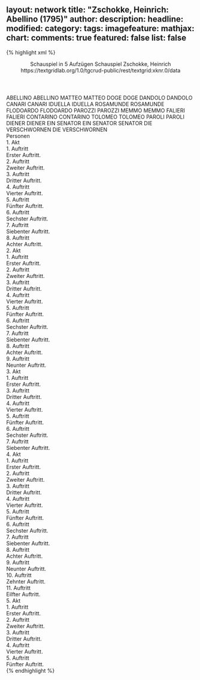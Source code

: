 layout: network
title: "Zschokke, Heinrich: Abellino (1795)"
author:
description:
headline:
modified:
category:
tags:
imagefeature:
mathjax:
chart:
comments: true
featured: false
list: false
---
{% highlight xml %}
<?xml-model href="https://raw.githubusercontent.com/DLiNa/project/master/rules/lina.rnc"?><?xml-model href="https://raw.githubusercontent.com/DLiNa/project/master/rules/lina.sch"?>
<play xmlns="http://lina.digital">
  <header>
    <title>Abellino</title>
    <subtitle>Schauspiel in 5 Aufzügen</subtitle>
    <genretitle>Schauspiel</genretitle>
    <author>Zschokke, Heinrich</author>
    <date type="print" when="1795"/>
    <date type="premiere" when="1795"/>
    <date type="written"/>
    <source>https://textgridlab.org/1.0/tgcrud-public/rest/textgrid:xknr.0/data</source>
  </header>
  <personae>
    <character>
      <name>ABELLINO</name>
      <alias xml:id="abellino">
        <name>ABELLINO</name>
      </alias>
    </character>
    <character>
      <name>MATTEO</name>
      <alias xml:id="matteo">
        <name>MATTEO</name>
      </alias>
    </character>
    <character>
      <name>DOGE</name>
      <alias xml:id="doge">
        <name>DOGE</name>
      </alias>
    </character>
    <character>
      <name>DANDOLO</name>
      <alias xml:id="dandolo">
        <name>DANDOLO</name>
      </alias>
    </character>
    <character>
      <name>CANARI</name>
      <alias xml:id="canari">
        <name>CANARI</name>
      </alias>
    </character>
    <character>
      <name>IDUELLA</name>
      <alias xml:id="iduella">
        <name>IDUELLA</name>
      </alias>
    </character>
    <character>
      <name>ROSAMUNDE</name>
      <alias xml:id="rosamunde">
        <name>ROSAMUNDE</name>
      </alias>
    </character>
    <character>
      <name>FLODOARDO</name>
      <alias xml:id="flodoardo">
        <name>FLODOARDO</name>
      </alias>
    </character>
    <character>
      <name>PAROZZI</name>
      <alias xml:id="parozzi">
        <name>PAROZZI</name>
      </alias>
    </character>
    <character>
      <name>MEMMO</name>
      <alias xml:id="memmo">
        <name>MEMMO</name>
      </alias>
    </character>
    <character>
      <name>FALIERI</name>
      <alias xml:id="falieri">
        <name>FALIERI</name>
      </alias>
    </character>
    <character>
      <name>CONTARINO</name>
      <alias xml:id="contarino">
        <name>CONTARINO</name>
      </alias>
    </character>
    <character>
      <name>TOLOMEO</name>
      <alias xml:id="tolomeo">
        <name>TOLOMEO</name>
      </alias>
    </character>
    <character>
      <name>PAROLI</name>
      <alias xml:id="paroli">
        <name>PAROLI</name>
      </alias>
    </character>
    <character>
      <name>DIENER</name>
      <alias xml:id="diener">
        <name>DIENER</name>
      </alias>
    </character>
    <character>
      <name>EIN SENATOR</name>
      <alias xml:id="ein_senator">
        <name>EIN SENATOR</name>
      </alias>
      <alias xml:id="senator">
        <name>SENATOR</name>
      </alias>
    </character>
    <character>
      <name>DIE VERSCHWORNEN</name>
      <alias xml:id="die_verschwornen">
        <name>DIE VERSCHWORNEN</name>
      </alias>
    </character>
  </personae>
  <text>
    <div>
      <head>Personen</head>
    </div>
    <div>
      <head>1. Akt</head>
      <div>
        <head>1. Auftritt</head>
        <div>
          <head>Erster Auftritt.</head>
          <sp who="#abellino">
            <amount n="1" unit="speech_acts"/>
            <amount n="158" unit="words"/>
            <amount n="29" unit="lines"/>
            <amount n="938" unit="chars"/>
          </sp>
        </div>
      </div>
      <div>
        <head>2. Auftritt</head>
        <div>
          <head>Zweiter Auftritt.</head>
          <sp who="#abellino">
            <amount n="31" unit="speech_acts"/>
            <amount n="674" unit="words"/>
            <amount n="130" unit="lines"/>
            <amount n="3826" unit="chars"/>
          </sp>
          <sp who="#matteo">
            <amount n="31" unit="speech_acts"/>
            <amount n="973" unit="words"/>
            <amount n="191" unit="lines"/>
            <amount n="5580" unit="chars"/>
          </sp>
        </div>
      </div>
      <div>
        <head>3. Auftritt</head>
        <div>
          <head>Dritter Auftritt.</head>
          <sp who="#abellino">
            <amount n="2" unit="speech_acts"/>
            <amount n="176" unit="words"/>
            <amount n="36" unit="lines"/>
            <amount n="1011" unit="chars"/>
          </sp>
          <sp who="#matteo">
            <amount n="1" unit="speech_acts"/>
            <amount n="1" unit="words"/>
            <amount n="1" unit="lines"/>
            <amount n="9" unit="chars"/>
          </sp>
        </div>
      </div>
      <div>
        <head>4. Auftritt</head>
        <div>
          <head>Vierter Auftritt.</head>
          <sp who="#doge">
            <amount n="3" unit="speech_acts"/>
            <amount n="180" unit="words"/>
            <amount n="37" unit="lines"/>
            <amount n="1069" unit="chars"/>
          </sp>
          <sp who="#dandolo">
            <amount n="3" unit="speech_acts"/>
            <amount n="147" unit="words"/>
            <amount n="31" unit="lines"/>
            <amount n="883" unit="chars"/>
          </sp>
        </div>
      </div>
      <div>
        <head>5. Auftritt</head>
        <div>
          <head>Fünfter Auftritt.</head>
          <sp who="#doge">
            <amount n="9" unit="speech_acts"/>
            <amount n="138" unit="words"/>
            <amount n="29" unit="lines"/>
            <amount n="779" unit="chars"/>
          </sp>
          <sp who="#canari">
            <amount n="9" unit="speech_acts"/>
            <amount n="225" unit="words"/>
            <amount n="47" unit="lines"/>
            <amount n="1339" unit="chars"/>
          </sp>
          <sp who="#dandolo">
            <amount n="10" unit="speech_acts"/>
            <amount n="340" unit="words"/>
            <amount n="66" unit="lines"/>
            <amount n="1956" unit="chars"/>
          </sp>
        </div>
      </div>
      <div>
        <head>6. Auftritt</head>
        <div>
          <head>Sechster Auftritt.</head>
          <sp who="#iduella">
            <amount n="19" unit="speech_acts"/>
            <amount n="393" unit="words"/>
            <amount n="76" unit="lines"/>
            <amount n="2252" unit="chars"/>
          </sp>
          <sp who="#rosamunde">
            <amount n="19" unit="speech_acts"/>
            <amount n="731" unit="words"/>
            <amount n="132" unit="lines"/>
            <amount n="4035" unit="chars"/>
          </sp>
        </div>
      </div>
      <div>
        <head>7. Auftritt</head>
        <div>
          <head>Siebenter Auftritt.</head>
          <sp who="#rosamunde">
            <amount n="14" unit="speech_acts"/>
            <amount n="172" unit="words"/>
            <amount n="31" unit="lines"/>
            <amount n="947" unit="chars"/>
          </sp>
          <sp who="#abellino">
            <amount n="14" unit="speech_acts"/>
            <amount n="389" unit="words"/>
            <amount n="78" unit="lines"/>
            <amount n="2266" unit="chars"/>
          </sp>
        </div>
      </div>
      <div>
        <head>8. Auftritt</head>
        <div>
          <head>Achter Auftritt.</head>
          <sp who="#matteo">
            <amount n="3" unit="speech_acts"/>
            <amount n="10" unit="words"/>
            <amount n="3" unit="lines"/>
            <amount n="64" unit="chars"/>
          </sp>
          <sp who="#abellino">
            <amount n="7" unit="speech_acts"/>
            <amount n="230" unit="words"/>
            <amount n="45" unit="lines"/>
            <amount n="1274" unit="chars"/>
          </sp>
          <sp who="#rosamunde">
            <amount n="7" unit="speech_acts"/>
            <amount n="40" unit="words"/>
            <amount n="10" unit="lines"/>
            <amount n="233" unit="chars"/>
          </sp>
        </div>
      </div>
    </div>
    <div>
      <head>2. Akt</head>
      <div>
        <head>1. Auftritt</head>
        <div>
          <head>Erster Auftritt.</head>
          <sp who="#canari">
            <amount n="9" unit="speech_acts"/>
            <amount n="248" unit="words"/>
            <amount n="51" unit="lines"/>
            <amount n="1488" unit="chars"/>
          </sp>
          <sp who="#iduella">
            <amount n="8" unit="speech_acts"/>
            <amount n="160" unit="words"/>
            <amount n="33" unit="lines"/>
            <amount n="947" unit="chars"/>
          </sp>
        </div>
      </div>
      <div>
        <head>2. Auftritt</head>
        <div>
          <head>Zweiter Auftritt.</head>
          <sp who="#canari">
            <amount n="14" unit="speech_acts"/>
            <amount n="653" unit="words"/>
            <amount n="126" unit="lines"/>
            <amount n="3664" unit="chars"/>
          </sp>
          <sp who="#flodoardo">
            <amount n="14" unit="speech_acts"/>
            <amount n="199" unit="words"/>
            <amount n="41" unit="lines"/>
            <amount n="1175" unit="chars"/>
          </sp>
        </div>
      </div>
      <div>
        <head>3. Auftritt</head>
        <div>
          <head>Dritter Auftritt.</head>
          <sp who="#flodoardo">
            <amount n="6" unit="speech_acts"/>
            <amount n="193" unit="words"/>
            <amount n="37" unit="lines"/>
            <amount n="1121" unit="chars"/>
          </sp>
          <sp who="#doge">
            <amount n="6" unit="speech_acts"/>
            <amount n="239" unit="words"/>
            <amount n="50" unit="lines"/>
            <amount n="1427" unit="chars"/>
          </sp>
          <sp who="#canari">
            <amount n="1" unit="speech_acts"/>
            <amount n="38" unit="words"/>
            <amount n="7" unit="lines"/>
            <amount n="216" unit="chars"/>
          </sp>
        </div>
      </div>
      <div>
        <head>4. Auftritt</head>
        <div>
          <head>Vierter Auftritt.</head>
          <sp who="#doge">
            <amount n="4" unit="speech_acts"/>
            <amount n="133" unit="words"/>
            <amount n="27" unit="lines"/>
            <amount n="778" unit="chars"/>
          </sp>
          <sp who="#dandolo">
            <amount n="5" unit="speech_acts"/>
            <amount n="200" unit="words"/>
            <amount n="41" unit="lines"/>
            <amount n="1125" unit="chars"/>
          </sp>
          <sp who="#canari">
            <amount n="2" unit="speech_acts"/>
            <amount n="15" unit="words"/>
            <amount n="3" unit="lines"/>
            <amount n="83" unit="chars"/>
          </sp>
          <sp who="#flodoardo">
            <amount n="1" unit="speech_acts"/>
            <amount n="52" unit="words"/>
            <amount n="9" unit="lines"/>
            <amount n="278" unit="chars"/>
          </sp>
        </div>
      </div>
      <div>
        <head>5. Auftritt</head>
        <div>
          <head>Fünfter Auftritt.</head>
          <sp who="#rosamunde">
            <amount n="21" unit="speech_acts"/>
            <amount n="685" unit="words"/>
            <amount n="126" unit="lines"/>
            <amount n="3769" unit="chars"/>
          </sp>
          <sp who="#flodoardo">
            <amount n="20" unit="speech_acts"/>
            <amount n="663" unit="words"/>
            <amount n="125" unit="lines"/>
            <amount n="3552" unit="chars"/>
          </sp>
        </div>
      </div>
      <div>
        <head>6. Auftritt</head>
        <div>
          <head>Sechster Auftritt.</head>
          <sp who="#parozzi">
            <amount n="13" unit="speech_acts"/>
            <amount n="241" unit="words"/>
            <amount n="50" unit="lines"/>
            <amount n="1423" unit="chars"/>
          </sp>
          <sp who="#memmo">
            <amount n="12" unit="speech_acts"/>
            <amount n="120" unit="words"/>
            <amount n="25" unit="lines"/>
            <amount n="658" unit="chars"/>
          </sp>
        </div>
      </div>
      <div>
        <head>7. Auftritt</head>
        <div>
          <head>Siebenter Auftritt.</head>
          <sp who="#parozzi">
            <amount n="7" unit="speech_acts"/>
            <amount n="424" unit="words"/>
            <amount n="85" unit="lines"/>
            <amount n="2455" unit="chars"/>
          </sp>
          <sp who="#falieri">
            <amount n="6" unit="speech_acts"/>
            <amount n="96" unit="words"/>
            <amount n="20" unit="lines"/>
            <amount n="521" unit="chars"/>
          </sp>
          <sp who="#memmo">
            <amount n="6" unit="speech_acts"/>
            <amount n="228" unit="words"/>
            <amount n="41" unit="lines"/>
            <amount n="1243" unit="chars"/>
          </sp>
        </div>
      </div>
      <div>
        <head>8. Auftritt</head>
        <div>
          <head>Achter Auftritt.</head>
          <sp who="#parozzi">
            <amount n="6" unit="speech_acts"/>
            <amount n="84" unit="words"/>
            <amount n="17" unit="lines"/>
            <amount n="474" unit="chars"/>
          </sp>
          <sp who="#memmo">
            <amount n="9" unit="speech_acts"/>
            <amount n="57" unit="words"/>
            <amount n="12" unit="lines"/>
            <amount n="343" unit="chars"/>
          </sp>
          <sp who="#falieri">
            <amount n="7" unit="speech_acts"/>
            <amount n="171" unit="words"/>
            <amount n="32" unit="lines"/>
            <amount n="922" unit="chars"/>
          </sp>
          <sp who="#contarino">
            <amount n="14" unit="speech_acts"/>
            <amount n="619" unit="words"/>
            <amount n="120" unit="lines"/>
            <amount n="3488" unit="chars"/>
          </sp>
        </div>
      </div>
      <div>
        <head>9. Auftritt</head>
        <div>
          <head>Neunter Auftritt.</head>
          <sp who="#abellino">
            <amount n="21" unit="speech_acts"/>
            <amount n="565" unit="words"/>
            <amount n="112" unit="lines"/>
            <amount n="3204" unit="chars"/>
          </sp>
          <sp who="#abellino #parozzi #contarino #memmo #falieri">
            <amount n="2" unit="speech_acts"/>
            <amount n="21" unit="words"/>
            <amount n="4" unit="lines"/>
            <amount n="105" unit="chars"/>
          </sp>
          <sp who="#parozzi">
            <amount n="11" unit="speech_acts"/>
            <amount n="56" unit="words"/>
            <amount n="15" unit="lines"/>
            <amount n="347" unit="chars"/>
          </sp>
          <sp who="#contarino">
            <amount n="8" unit="speech_acts"/>
            <amount n="77" unit="words"/>
            <amount n="17" unit="lines"/>
            <amount n="458" unit="chars"/>
          </sp>
          <sp who="#memmo">
            <amount n="3" unit="speech_acts"/>
            <amount n="53" unit="words"/>
            <amount n="9" unit="lines"/>
            <amount n="286" unit="chars"/>
          </sp>
          <sp who="#falieri">
            <amount n="2" unit="speech_acts"/>
            <amount n="17" unit="words"/>
            <amount n="3" unit="lines"/>
            <amount n="88" unit="chars"/>
          </sp>
        </div>
      </div>
    </div>
    <div>
      <head>3. Akt</head>
      <div>
        <head>1. Auftritt</head>
        <div>
          <head>Erster Auftritt.</head>
          <sp who="#doge">
            <amount n="12" unit="speech_acts"/>
            <amount n="899" unit="words"/>
            <amount n="173" unit="lines"/>
            <amount n="5036" unit="chars"/>
          </sp>
          <sp who="#flodoardo">
            <amount n="12" unit="speech_acts"/>
            <amount n="256" unit="words"/>
            <amount n="47" unit="lines"/>
            <amount n="1400" unit="chars"/>
          </sp>
        </div>
      </div>
      <div>
        <head>3. Auftritt</head>
        <div>
          <head>Dritter Auftritt.</head>
          <sp who="#doge">
            <amount n="11" unit="speech_acts"/>
            <amount n="390" unit="words"/>
            <amount n="77" unit="lines"/>
            <amount n="2232" unit="chars"/>
          </sp>
          <sp who="#dandolo">
            <amount n="10" unit="speech_acts"/>
            <amount n="576" unit="words"/>
            <amount n="120" unit="lines"/>
            <amount n="3366" unit="chars"/>
          </sp>
        </div>
      </div>
      <div>
        <head>4. Auftritt</head>
        <div>
          <head>Vierter Auftritt.</head>
          <sp who="#rosamunde">
            <amount n="13" unit="speech_acts"/>
            <amount n="214" unit="words"/>
            <amount n="41" unit="lines"/>
            <amount n="1212" unit="chars"/>
          </sp>
          <sp who="#tolomeo">
            <amount n="13" unit="speech_acts"/>
            <amount n="634" unit="words"/>
            <amount n="120" unit="lines"/>
            <amount n="3579" unit="chars"/>
          </sp>
        </div>
      </div>
      <div>
        <head>5. Auftritt</head>
        <div>
          <head>Fünfter Auftritt.</head>
          <sp who="#doge">
            <amount n="18" unit="speech_acts"/>
            <amount n="379" unit="words"/>
            <amount n="71" unit="lines"/>
            <amount n="2070" unit="chars"/>
          </sp>
          <sp who="#tolomeo">
            <amount n="17" unit="speech_acts"/>
            <amount n="531" unit="words"/>
            <amount n="108" unit="lines"/>
            <amount n="3175" unit="chars"/>
          </sp>
        </div>
      </div>
      <div>
        <head>6. Auftritt</head>
        <div>
          <head>Sechster Auftritt.</head>
          <sp who="#doge">
            <amount n="12" unit="speech_acts"/>
            <amount n="570" unit="words"/>
            <amount n="112" unit="lines"/>
            <amount n="3305" unit="chars"/>
          </sp>
          <sp who="#iduella">
            <amount n="11" unit="speech_acts"/>
            <amount n="460" unit="words"/>
            <amount n="91" unit="lines"/>
            <amount n="2661" unit="chars"/>
          </sp>
        </div>
      </div>
      <div>
        <head>7. Auftritt</head>
        <div>
          <head>Siebenter Auftritt.</head>
          <sp who="#abellino">
            <amount n="19" unit="speech_acts"/>
            <amount n="578" unit="words"/>
            <amount n="113" unit="lines"/>
            <amount n="3256" unit="chars"/>
          </sp>
          <sp who="#doge">
            <amount n="19" unit="speech_acts"/>
            <amount n="269" unit="words"/>
            <amount n="52" unit="lines"/>
            <amount n="1522" unit="chars"/>
          </sp>
        </div>
      </div>
    </div>
    <div>
      <head>4. Akt</head>
      <div>
        <head>1. Auftritt</head>
        <div>
          <head>Erster Auftritt.</head>
          <sp who="#rosamunde">
            <amount n="6" unit="speech_acts"/>
            <amount n="288" unit="words"/>
            <amount n="55" unit="lines"/>
            <amount n="1629" unit="chars"/>
          </sp>
          <sp who="#doge">
            <amount n="5" unit="speech_acts"/>
            <amount n="208" unit="words"/>
            <amount n="39" unit="lines"/>
            <amount n="1123" unit="chars"/>
          </sp>
        </div>
      </div>
      <div>
        <head>2. Auftritt</head>
        <div>
          <head>Zweiter Auftritt.</head>
          <sp who="#flodoardo">
            <amount n="5" unit="speech_acts"/>
            <amount n="171" unit="words"/>
            <amount n="35" unit="lines"/>
            <amount n="985" unit="chars"/>
          </sp>
          <sp who="#doge">
            <amount n="4" unit="speech_acts"/>
            <amount n="101" unit="words"/>
            <amount n="22" unit="lines"/>
            <amount n="568" unit="chars"/>
          </sp>
        </div>
      </div>
      <div>
        <head>3. Auftritt</head>
        <div>
          <head>Dritter Auftritt.</head>
          <sp who="#parozzi">
            <amount n="10" unit="speech_acts"/>
            <amount n="323" unit="words"/>
            <amount n="62" unit="lines"/>
            <amount n="1861" unit="chars"/>
          </sp>
          <sp who="#flodoardo">
            <amount n="9" unit="speech_acts"/>
            <amount n="149" unit="words"/>
            <amount n="30" unit="lines"/>
            <amount n="876" unit="chars"/>
          </sp>
        </div>
      </div>
      <div>
        <head>4. Auftritt</head>
        <div>
          <head>Vierter Auftritt.</head>
          <sp who="#parozzi">
            <amount n="16" unit="speech_acts"/>
            <amount n="384" unit="words"/>
            <amount n="76" unit="lines"/>
            <amount n="2259" unit="chars"/>
          </sp>
          <sp who="#doge">
            <amount n="16" unit="speech_acts"/>
            <amount n="302" unit="words"/>
            <amount n="60" unit="lines"/>
            <amount n="1781" unit="chars"/>
          </sp>
          <sp who="#paroli">
            <amount n="1" unit="speech_acts"/>
            <amount n="123" unit="words"/>
            <amount n="25" unit="lines"/>
            <amount n="710" unit="chars"/>
          </sp>
        </div>
      </div>
      <div>
        <head>5. Auftritt</head>
        <div>
          <head>Fünfter Auftritt.</head>
          <sp who="#doge">
            <amount n="2" unit="speech_acts"/>
            <amount n="63" unit="words"/>
            <amount n="12" unit="lines"/>
            <amount n="355" unit="chars"/>
          </sp>
          <sp who="#diener">
            <amount n="1" unit="speech_acts"/>
          </sp>
        </div>
      </div>
      <div>
        <head>6. Auftritt</head>
        <div>
          <head>Sechster Auftritt.</head>
          <sp who="#flodoardo">
            <amount n="8" unit="speech_acts"/>
            <amount n="115" unit="words"/>
            <amount n="23" unit="lines"/>
            <amount n="669" unit="chars"/>
          </sp>
          <sp who="#doge">
            <amount n="7" unit="speech_acts"/>
            <amount n="59" unit="words"/>
            <amount n="13" unit="lines"/>
            <amount n="366" unit="chars"/>
          </sp>
        </div>
      </div>
      <div>
        <head>7. Auftritt</head>
        <div>
          <head>Siebenter Auftritt.</head>
          <sp who="#flodoardo">
            <amount n="10" unit="speech_acts"/>
            <amount n="405" unit="words"/>
            <amount n="76" unit="lines"/>
            <amount n="2235" unit="chars"/>
          </sp>
          <sp who="#rosamunde">
            <amount n="9" unit="speech_acts"/>
            <amount n="414" unit="words"/>
            <amount n="79" unit="lines"/>
            <amount n="2349" unit="chars"/>
          </sp>
        </div>
      </div>
      <div>
        <head>8. Auftritt</head>
        <div>
          <head>Achter Auftritt.</head>
          <sp who="#doge">
            <amount n="12" unit="speech_acts"/>
            <amount n="279" unit="words"/>
            <amount n="50" unit="lines"/>
            <amount n="1535" unit="chars"/>
          </sp>
          <sp who="#flodoardo">
            <amount n="11" unit="speech_acts"/>
            <amount n="546" unit="words"/>
            <amount n="105" unit="lines"/>
            <amount n="3105" unit="chars"/>
          </sp>
          <sp who="#rosamunde">
            <amount n="3" unit="speech_acts"/>
            <amount n="163" unit="words"/>
            <amount n="30" unit="lines"/>
            <amount n="906" unit="chars"/>
          </sp>
          <sp who="#flodoardo #rosamunde">
            <amount n="1" unit="speech_acts"/>
          </sp>
        </div>
      </div>
      <div>
        <head>9. Auftritt</head>
        <div>
          <head>Neunter Auftritt.</head>
          <sp who="#ein_senator">
            <amount n="2" unit="speech_acts"/>
            <amount n="55" unit="words"/>
            <amount n="14" unit="lines"/>
            <amount n="367" unit="chars"/>
          </sp>
          <sp who="#doge">
            <amount n="2" unit="speech_acts"/>
            <amount n="45" unit="words"/>
            <amount n="10" unit="lines"/>
            <amount n="267" unit="chars"/>
          </sp>
        </div>
      </div>
      <div>
        <head>10. Auftritt</head>
        <div>
          <head>Zehnter Auftritt.</head>
          <sp who="#parozzi">
            <amount n="4" unit="speech_acts"/>
            <amount n="121" unit="words"/>
            <amount n="25" unit="lines"/>
            <amount n="709" unit="chars"/>
          </sp>
          <sp who="#memmo">
            <amount n="2" unit="speech_acts"/>
            <amount n="96" unit="words"/>
            <amount n="20" unit="lines"/>
            <amount n="578" unit="chars"/>
          </sp>
          <sp who="#falieri">
            <amount n="3" unit="speech_acts"/>
            <amount n="187" unit="words"/>
            <amount n="35" unit="lines"/>
            <amount n="1030" unit="chars"/>
          </sp>
          <sp who="#tolomeo">
            <amount n="2" unit="speech_acts"/>
            <amount n="134" unit="words"/>
            <amount n="30" unit="lines"/>
            <amount n="826" unit="chars"/>
          </sp>
        </div>
      </div>
      <div>
        <head>11. Auftritt</head>
        <div>
          <head>Eilfter Auftritt.</head>
          <sp who="#memmo">
            <amount n="5" unit="speech_acts"/>
            <amount n="44" unit="words"/>
            <amount n="10" unit="lines"/>
            <amount n="256" unit="chars"/>
          </sp>
          <sp who="#contarino">
            <amount n="11" unit="speech_acts"/>
            <amount n="380" unit="words"/>
            <amount n="79" unit="lines"/>
            <amount n="2251" unit="chars"/>
          </sp>
          <sp who="#abellino">
            <amount n="10" unit="speech_acts"/>
            <amount n="385" unit="words"/>
            <amount n="78" unit="lines"/>
            <amount n="2253" unit="chars"/>
          </sp>
          <sp who="#parozzi">
            <amount n="8" unit="speech_acts"/>
            <amount n="236" unit="words"/>
            <amount n="49" unit="lines"/>
            <amount n="1391" unit="chars"/>
          </sp>
          <sp who="#memmo #contarino #abellino #parozzi #falieri #tolomeo">
            <amount n="7" unit="speech_acts"/>
            <amount n="23" unit="words"/>
            <amount n="7" unit="lines"/>
            <amount n="146" unit="chars"/>
          </sp>
          <sp who="#falieri">
            <amount n="2" unit="speech_acts"/>
            <amount n="16" unit="words"/>
            <amount n="3" unit="lines"/>
            <amount n="87" unit="chars"/>
          </sp>
          <sp who="#tolomeo">
            <amount n="2" unit="speech_acts"/>
            <amount n="30" unit="words"/>
            <amount n="6" unit="lines"/>
            <amount n="171" unit="chars"/>
          </sp>
        </div>
      </div>
    </div>
    <div>
      <head>5. Akt</head>
      <div>
        <head>1. Auftritt</head>
        <div>
          <head>Erster Auftritt.</head>
          <sp who="#memmo">
            <amount n="4" unit="speech_acts"/>
            <amount n="90" unit="words"/>
            <amount n="16" unit="lines"/>
            <amount n="475" unit="chars"/>
          </sp>
          <sp who="#parozzi">
            <amount n="4" unit="speech_acts"/>
            <amount n="87" unit="words"/>
            <amount n="19" unit="lines"/>
            <amount n="535" unit="chars"/>
          </sp>
          <sp who="#contarino">
            <amount n="1" unit="speech_acts"/>
            <amount n="16" unit="words"/>
            <amount n="3" unit="lines"/>
            <amount n="102" unit="chars"/>
          </sp>
          <sp who="#doge">
            <amount n="5" unit="speech_acts"/>
            <amount n="96" unit="words"/>
            <amount n="21" unit="lines"/>
            <amount n="569" unit="chars"/>
          </sp>
          <sp who="#rosamunde">
            <amount n="2" unit="speech_acts"/>
            <amount n="48" unit="words"/>
            <amount n="9" unit="lines"/>
            <amount n="281" unit="chars"/>
          </sp>
          <sp who="#ein_senator">
            <amount n="1" unit="speech_acts"/>
            <amount n="2" unit="words"/>
            <amount n="1" unit="lines"/>
            <amount n="20" unit="chars"/>
          </sp>
          <sp who="#senator">
            <amount n="2" unit="speech_acts"/>
            <amount n="10" unit="words"/>
            <amount n="2" unit="lines"/>
            <amount n="62" unit="chars"/>
          </sp>
          <sp who="#falieri">
            <amount n="3" unit="speech_acts"/>
            <amount n="35" unit="words"/>
            <amount n="7" unit="lines"/>
            <amount n="220" unit="chars"/>
          </sp>
        </div>
      </div>
      <div>
        <head>2. Auftritt</head>
        <div>
          <head>Zweiter Auftritt.</head>
          <sp who="#falieri">
            <amount n="4" unit="speech_acts"/>
            <amount n="45" unit="words"/>
            <amount n="9" unit="lines"/>
            <amount n="268" unit="chars"/>
          </sp>
          <sp who="#parozzi">
            <amount n="4" unit="speech_acts"/>
            <amount n="51" unit="words"/>
            <amount n="10" unit="lines"/>
            <amount n="298" unit="chars"/>
          </sp>
          <sp who="#memmo">
            <amount n="4" unit="speech_acts"/>
            <amount n="45" unit="words"/>
            <amount n="8" unit="lines"/>
            <amount n="277" unit="chars"/>
          </sp>
          <sp who="#doge">
            <amount n="10" unit="speech_acts"/>
            <amount n="345" unit="words"/>
            <amount n="74" unit="lines"/>
            <amount n="2050" unit="chars"/>
          </sp>
          <sp who="#paroli">
            <amount n="1" unit="speech_acts"/>
            <amount n="17" unit="words"/>
            <amount n="3" unit="lines"/>
            <amount n="93" unit="chars"/>
          </sp>
          <sp who="#tolomeo">
            <amount n="6" unit="speech_acts"/>
            <amount n="101" unit="words"/>
            <amount n="21" unit="lines"/>
            <amount n="615" unit="chars"/>
          </sp>
          <sp who="#ein_senator">
            <amount n="1" unit="speech_acts"/>
            <amount n="2" unit="words"/>
            <amount n="1" unit="lines"/>
            <amount n="20" unit="chars"/>
          </sp>
          <sp who="#senator">
            <amount n="3" unit="speech_acts"/>
            <amount n="8" unit="words"/>
            <amount n="3" unit="lines"/>
            <amount n="72" unit="chars"/>
          </sp>
          <sp who="#contarino">
            <amount n="1" unit="speech_acts"/>
            <amount n="12" unit="words"/>
            <amount n="2" unit="lines"/>
            <amount n="60" unit="chars"/>
          </sp>
        </div>
      </div>
      <div>
        <head>3. Auftritt</head>
        <div>
          <head>Dritter Auftritt.</head>
          <sp who="#rosamunde">
            <amount n="1" unit="speech_acts"/>
            <amount n="6" unit="words"/>
            <amount n="1" unit="lines"/>
            <amount n="29" unit="chars"/>
          </sp>
          <sp who="#flodoardo">
            <amount n="12" unit="speech_acts"/>
            <amount n="490" unit="words"/>
            <amount n="103" unit="lines"/>
            <amount n="2887" unit="chars"/>
          </sp>
          <sp who="#doge">
            <amount n="9" unit="speech_acts"/>
            <amount n="165" unit="words"/>
            <amount n="35" unit="lines"/>
            <amount n="958" unit="chars"/>
          </sp>
          <sp who="#parozzi">
            <amount n="2" unit="speech_acts"/>
            <amount n="141" unit="words"/>
            <amount n="28" unit="lines"/>
            <amount n="844" unit="chars"/>
          </sp>
          <sp who="#contarino">
            <amount n="1" unit="speech_acts"/>
            <amount n="39" unit="words"/>
            <amount n="9" unit="lines"/>
            <amount n="245" unit="chars"/>
          </sp>
          <sp who="#falieri">
            <amount n="3" unit="speech_acts"/>
            <amount n="83" unit="words"/>
            <amount n="16" unit="lines"/>
            <amount n="453" unit="chars"/>
          </sp>
        </div>
      </div>
      <div>
        <head>4. Auftritt</head>
        <div>
          <head>Vierter Auftritt.</head>
          <sp who="#contarino">
            <amount n="7" unit="speech_acts"/>
            <amount n="136" unit="words"/>
            <amount n="29" unit="lines"/>
            <amount n="790" unit="chars"/>
          </sp>
          <sp who="#memmo">
            <amount n="4" unit="speech_acts"/>
            <amount n="43" unit="words"/>
            <amount n="9" unit="lines"/>
            <amount n="238" unit="chars"/>
          </sp>
          <sp who="#doge">
            <amount n="7" unit="speech_acts"/>
            <amount n="197" unit="words"/>
            <amount n="36" unit="lines"/>
            <amount n="1091" unit="chars"/>
          </sp>
          <sp who="#rosamunde">
            <amount n="3" unit="speech_acts"/>
            <amount n="90" unit="words"/>
            <amount n="17" unit="lines"/>
            <amount n="528" unit="chars"/>
          </sp>
          <sp who="#abellino">
            <amount n="8" unit="speech_acts"/>
            <amount n="554" unit="words"/>
            <amount n="111" unit="lines"/>
            <amount n="3216" unit="chars"/>
          </sp>
          <sp who="#parozzi">
            <amount n="4" unit="speech_acts"/>
            <amount n="271" unit="words"/>
            <amount n="54" unit="lines"/>
            <amount n="1533" unit="chars"/>
          </sp>
          <sp who="#falieri">
            <amount n="3" unit="speech_acts"/>
            <amount n="19" unit="words"/>
            <amount n="4" unit="lines"/>
            <amount n="124" unit="chars"/>
          </sp>
          <sp who="#tolomeo">
            <amount n="4" unit="speech_acts"/>
            <amount n="84" unit="words"/>
            <amount n="17" unit="lines"/>
            <amount n="491" unit="chars"/>
          </sp>
          <sp who="#flodoardo">
            <amount n="3" unit="speech_acts"/>
            <amount n="234" unit="words"/>
            <amount n="47" unit="lines"/>
            <amount n="1334" unit="chars"/>
          </sp>
          <sp who="#die_verschwornen">
            <amount n="1" unit="speech_acts"/>
            <amount n="22" unit="words"/>
            <amount n="4" unit="lines"/>
            <amount n="128" unit="chars"/>
          </sp>
        </div>
      </div>
      <div>
        <head>5. Auftritt</head>
        <div>
          <head>Fünfter Auftritt.</head>
          <sp who="#parozzi">
            <amount n="1" unit="speech_acts"/>
            <amount n="6" unit="words"/>
            <amount n="1" unit="lines"/>
            <amount n="36" unit="chars"/>
          </sp>
          <sp who="#doge">
            <amount n="4" unit="speech_acts"/>
            <amount n="305" unit="words"/>
            <amount n="56" unit="lines"/>
            <amount n="1711" unit="chars"/>
          </sp>
          <sp who="#canari">
            <amount n="2" unit="speech_acts"/>
            <amount n="108" unit="words"/>
            <amount n="21" unit="lines"/>
            <amount n="605" unit="chars"/>
          </sp>
          <sp who="#dandolo">
            <amount n="2" unit="speech_acts"/>
            <amount n="58" unit="words"/>
            <amount n="11" unit="lines"/>
            <amount n="300" unit="chars"/>
          </sp>
          <sp who="#rosamunde">
            <amount n="3" unit="speech_acts"/>
            <amount n="21" unit="words"/>
            <amount n="5" unit="lines"/>
            <amount n="147" unit="chars"/>
          </sp>
          <sp who="#ein_senator">
            <amount n="1" unit="speech_acts"/>
            <amount n="17" unit="words"/>
            <amount n="5" unit="lines"/>
            <amount n="120" unit="chars"/>
          </sp>
          <sp who="#flodoardo">
            <amount n="2" unit="speech_acts"/>
            <amount n="11" unit="words"/>
            <amount n="2" unit="lines"/>
            <amount n="63" unit="chars"/>
          </sp>
          <sp who="#senator">
            <amount n="1" unit="speech_acts"/>
            <amount n="4" unit="words"/>
            <amount n="1" unit="lines"/>
            <amount n="27" unit="chars"/>
          </sp>
        </div>
      </div>
    </div>
  </text>
</play>
{% endhighlight %}